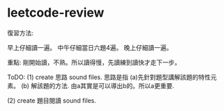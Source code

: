 # leetcode-review

復習方法:

早上仔細讀一遍。
中午仔細當日六題4遍。
晚上仔細讀一遍。

重點: 剛開始讀，不熟。所以讀得慢，先讀練到讀快才走下一步。

ToDO:
(1) create 思路 sound files. 
思路是指 (a)先針對題型講解該題的特性元素。 (b) 解該題的方法. 由a其實是可以導出b的。所以a更重要.

(2) create 題目閱讀 sound files.

